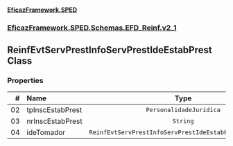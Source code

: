 #### [EficazFramework.SPED](EficazFrameworkSPED.md 'EficazFramework SPED')
### [EficazFramework.SPED.Schemas.EFD_Reinf.v2_1](EficazFramework.SPED.Schemas.EFD_Reinf.v2_1.md 'EficazFramework.SPED.Schemas.EFD_Reinf.v2_1')

## ReinfEvtServPrestInfoServPrestIdeEstabPrest Class
### Properties

| # | Name | Type | |
| ---: | :--- | :---: | :--- |
| 02 | tpInscEstabPrest | `PersonalidadeJuridica` |  |
| 03 | nrInscEstabPrest | `String` |  |
| 04 | ideTomador | `ReinfEvtServPrestInfoServPrestIdeEstabPrestIdeTomador` |  |
